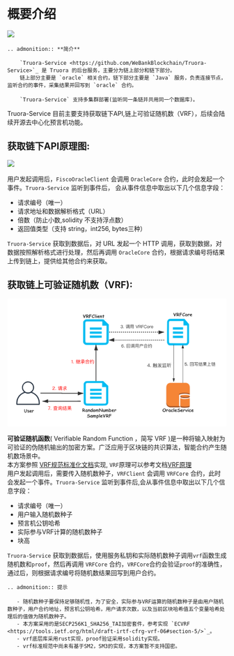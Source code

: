 # 概要介绍

[![](https://img.shields.io/badge/license-Apache%202-4EB1BA.svg)](https://www.apache.org/licenses/LICENSE-2.0.html)    


```eval_rst
.. admonition:: **简介**

    `Truora-Service <https://github.com/WeBankBlockchain/Truora-Service>`_ 是 Truora 的后台服务，主要分为链上部分和链下部分。  
    链上部分主要是 `oracle` 相关合约，链下部分主要是 `Java` 服务，负责连接节点，监听合约的事件，采集结果并回写到 `oracle` 合约。  

    `Truora-Service` 支持多集群部署(监听同一条链并共用同一个数据库)。

```

Truora-Service 目前主要支持获取链下API,链上可验证随机数（VRF），后续会陆续开源去中心化预言机功能。

## 获取链下API原理图:
     
![](../../images/oracle-yhb.png)   

  用户发起调用后，`FiscoOracleClient` 会调用 `OracleCore` 合约，此时会发起一个事件。`Truora-Service` 监听到事件后， 会从事件信息中取出以下几个信息字段：
  
   - 请求编号（唯一）
   - 请求地址和数据解析格式（URL）
   - 倍数（防止小数,solidity 不支持浮点数）
   - 返回值类型（支持 string，int256, bytes三种）
     
  `Truora-Service` 获取到数据后，对 URL 发起一个 HTTP 调用，获取到数据，对数据按照解析格式进行处理，然后再调用 `OracleCore` 合约，根据请求编号将结果上传到链上，提供给其他合约来获取。

## 获取链上可验证随机数（VRF):
![](../../images/VRF-struct.png)  
 
  **可验证随机函数**( Verifiable Random Function ，简写 VRF )是一种将输入映射为可验证的伪随机输出的加密方案。广泛应用于区块链的共识算法，智能合约产生随机数场景中。  
  本方案参照 [VRF规范标准化文档](https://tools.ietf.org/html/draft-irtf-cfrg-vrf-06#section-5)实现,
  `VRF`原理可以参考文档[VRF原理](./VRF.md)   
  用户发起调用后，需要传入随机数种子，`VRFClient` 会调用 `VRFCore` 合约，此时会发起一个事件。`Truora-Service` 监听到事件后,会从事件信息中取出以下几个信息字段：
   - 请求编号（唯一）
   - 用户输入随机数种子
   - 预言机公钥哈希
   - 实际参与VRF计算的随机数种子  
   - 块高    
 
   `Truora-Service` 获取到数据后，使用服务私钥和实际随机数种子调用`vrf`函数生成随机数和`proof`，然后再调用 `VRFCore` 合约，`VRFCore`合约会验证`proof`的准确性，通过后，则根据请求编号将随机数结果回写到用户合约。

```eval_rst 
.. admonition:: 提示

   - 随机数种子要保持足够随机性，为了安全，实际参与VRF运算的随机数种子是由用户随机数种子，用户合约地址，预言机公钥哈希，用户请求次数，以及当前区块哈希值五个变量哈希处理后的值做为随机数种子。
   - 本方案采用的是SECP256K1_SHA256_TAI加密套件，参考实现 `ECVRF <https://tools.ietf.org/html/draft-irtf-cfrg-vrf-06#section-5/>`_。
   - vrf底层库采用rust实现，proof验证采用solidity实现。
   - vrf标准规范中尚未有基于SM2，SM3的实现，本方案暂不支持国密。

```    
  
       

